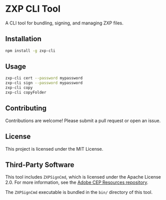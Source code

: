 # ZXP CLI Tool

A CLI tool for bundling, signing, and managing ZXP files.

## Installation

```bash
npm install -g zxp-cli
```

## Usage

```bash
zxp-cli cert --password mypassword
zxp-cli sign --password mypassword
zxp-cli copy
zxp-cli copyFolder
```

## Contributing

Contributions are welcome! Please submit a pull request or open an issue.

## License

This project is licensed under the MIT License.

## Third-Party Software

This tool includes `ZXPSignCmd`, which is licensed under the Apache License 2.0. For more information, see the [Adobe CEP Resources repository](https://github.com/Adobe-CEP/CEP-Resources).

The `ZXPSignCmd` executable is bundled in the `bin/` directory of this tool.
